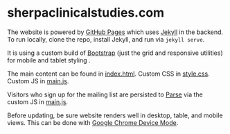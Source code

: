 # sherpaclinicalstudies.com

The website is powered by [GitHub Pages](https://pages.github.com/) which uses [Jekyll](http://jekyllrb.com/) in the backend.  To run locally, clone the repo, install Jekyll, and run via `jekyll serve`.

It is using a custom build of [Bootstrap](http://getbootstrap.com/) (just the grid and responsive utilities) for mobile and tablet styling .

The main content can be found in [index.html](index.html).  Custom CSS in [style.css](css/style.css).  Custom JS in [main.js](js/main.js).

Visitors who sign up for the mailing list are persisted to [Parse](http://parse.com) via the custom JS in [main.js](js/main.js).

Before updating, be sure website renders well in desktop, table, and mobile views.  This can be done with [Google Chrome Device Mode](https://developer.chrome.com/devtools/docs/device-mode).
